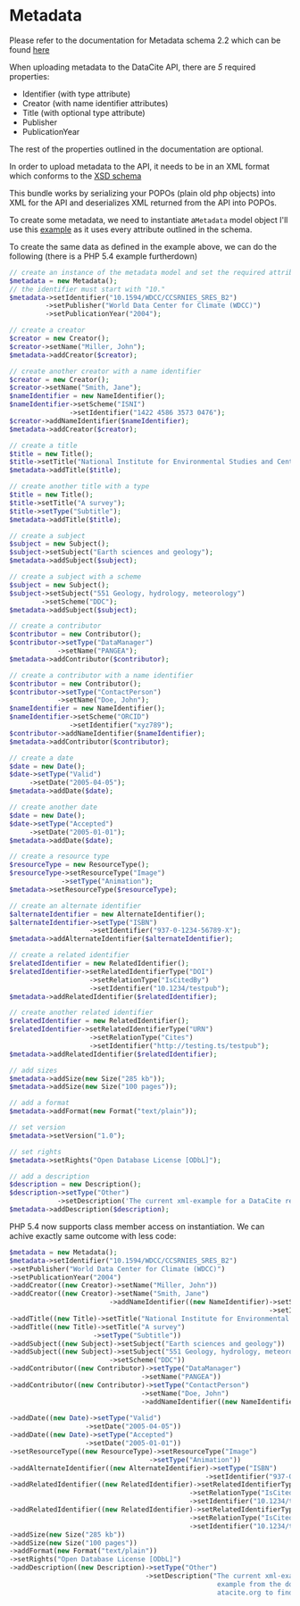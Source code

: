 Metadata
========

Please refer to the documentation for Metadata schema 2.2 which can be found [here](http://schema.datacite.org/meta/kernel-2.2/index.html)

When uploading metadata to the DataCite API, there are *5* required properties:

* Identifier (with type attribute)
* Creator (with name identifier attributes)
* Title (with optional type attribute)
* Publisher
* PublicationYear

The rest of the properties outlined in the documentation are optional.

In order to upload metadata to the API, it needs to be in an XML format which conforms to the [XSD schema](http://schema.datacite.org/meta/kernel-2.2/metadata.xsd)

This bundle works by serializing your POPOs (plain old php objects) into XML for the API and deserializes XML returned from the API into POPOs.

To create some metadata, we need to instantiate a`Metadata` model object I'll use this [example](http://schema.datacite.org/meta/kernel-2.2/example/datacite-metadata-sample-v2.2.xml) as it uses every attribute outlined in the schema.

To create the same data as defined in the example above, we can do the following (there is a PHP 5.4 example furtherdown)
``` php
// create an instance of the metadata model and set the required attributes
$metadata = new Metadata();
// the identifier must start with "10."
$metadata->setIdentifier("10.1594/WDCC/CCSRNIES_SRES_B2")
         ->setPublisher("World Data Center for Climate (WDCC)")
         ->setPublicationYear("2004");

// create a creator
$creator = new Creator();
$creator->setName("Miller, John");
$metadata->addCreator($creator);

// create another creator with a name identifier
$creator = new Creator();
$creator->setName("Smith, Jane");
$nameIdentifier = new NameIdentifier();
$nameIdentifier->setScheme("ISNI")
               ->setIdentifier("1422 4586 3573 0476");
$creator->addNameIdentifier($nameIdentifier);
$metadata->addCreator($creator);

// create a title
$title = new Title();
$title->setTitle("National Institute for Environmental Studies and Center for Climate System Research Japan");
$metadata->addTitle($title);

// create another title with a type
$title = new Title();
$title->setTitle("A survey");
$title->setType("Subtitle");
$metadata->addTitle($title);

// create a subject
$subject = new Subject();
$subject->setSubject("Earth sciences and geology");
$metadata->addSubject($subject);

// create a subject with a scheme
$subject = new Subject();
$subject->setSubject("551 Geology, hydrology, meteorology")
        ->setScheme("DDC");
$metadata->addSubject($subject);

// create a contributor
$contributor = new Contributor();
$contributor->setType("DataManager")
            ->setName("PANGEA");
$metadata->addContributor($contributor);

// create a contributor with a name identifier
$contributor = new Contributor();
$contributor->setType("ContactPerson")
            ->setName("Doe, John");
$nameIdentifier = new NameIdentifier();
$nameIdentifier->setScheme("ORCID")
               ->setIdentifier("xyz789");
$contributor->addNameIdentifier($nameIdentifier);
$metadata->addContributor($contributor);

// create a date
$date = new Date();
$date->setType("Valid")
     ->setDate("2005-04-05");
$metadata->addDate($date);

// create another date
$date = new Date();
$date->setType("Accepted")
     ->setDate("2005-01-01");
$metadata->addDate($date);

// create a resource type
$resourceType = new ResourceType();
$resourceType->setResourceType("Image")
             ->setType("Animation");
$metadata->setResourceType($resourceType);

// create an alternate identifier
$alternateIdentifier = new AlternateIdentifier();
$alternateIdentifier->setType("ISBN")
                    ->setIdentifier("937-0-1234-56789-X");
$metadata->addAlternateIdentifier($alternateIdentifier);

// create a related identifier
$relatedIdentifier = new RelatedIdentifier();
$relatedIdentifier->setRelatedIdentifierType("DOI")
                    ->setRelationType("IsCitedBy")
                    ->setIdentifier("10.1234/testpub");
$metadata->addRelatedIdentifier($relatedIdentifier);

// create another related identifier
$relatedIdentifier = new RelatedIdentifier();
$relatedIdentifier->setRelatedIdentifierType("URN")
                    ->setRelationType("Cites")
                    ->setIdentifier("http://testing.ts/testpub");
$metadata->addRelatedIdentifier($relatedIdentifier);

// add sizes
$metadata->addSize(new Size("285 kb"));
$metadata->addSize(new Size("100 pages"));

// add a format
$metadata->addFormat(new Format("text/plain"));

// set version
$metadata->setVersion("1.0");

// set rights
$metadata->setRights("Open Database License [ODbL]");

// add a description
$description = new Description();
$description->setType("Other")
            ->setDescription('The current xml-example for a DataCite record is the official example from the documentation.<br/>Please look on datacite.org to find the newest versions of sample data and schemas.');
$metadata->addDescription($description);
```

PHP 5.4 now supports class member access on instantiation. We can achive exactly same outcome with less code:

```php
$metadata = new Metadata();
$metadata->setIdentifier("10.1594/WDCC/CCSRNIES_SRES_B2")
->setPublisher("World Data Center for Climate (WDCC)")
->setPublicationYear("2004")
->addCreator((new Creator)->setName("Miller, John"))
->addCreator((new Creator)->setName("Smith, Jane")
                         ->addNameIdentifier((new NameIdentifier)->setScheme("ISNI")
                                                                 ->setIdentifier("1422 4586 3573 0476")))
->addTitle((new Title)->setTitle("National Institute for Environmental Studies and Center for Climate System Research Japan"))
->addTitle((new Title)->setTitle("A survey")
                     ->setType("Subtitle"))
->addSubject((new Subject)->setSubject("Earth sciences and geology"))
->addSubject((new Subject)->setSubject("551 Geology, hydrology, meteorology")
                         ->setScheme("DDC"))
->addContributor((new Contributor)->setType("DataManager")
                                 ->setName("PANGEA"))
->addContributor((new Contributor)->setType("ContactPerson")
                                 ->setName("Doe, John")
                                 ->addNameIdentifier((new NameIdentifier)->setScheme("ORCID")
                                                                         ->setIdentifier("xyz780")))
->addDate((new Date)->setType("Valid")
                   ->setDate("2005-04-05"))
->addDate((new Date)->setType("Accepted")
                   ->setDate("2005-01-01"))
->setResourceType((new ResourceType)->setResourceType("Image")
                                   ->setType("Animation"))
->addAlternateIdentifier((new AlternateIdentifier)->setType("ISBN")
                                                 ->setIdentifier("937-0-1234-56789-X"))
->addRelatedIdentifier((new RelatedIdentifier)->setRelatedIdentifierType("DOI")
                                             ->setRelationType("IsCitedBy")
                                             ->setIdentifier("10.1234/testpub"))
->addRelatedIdentifier((new RelatedIdentifier)->setRelatedIdentifierType("DOI")
                                             ->setRelationType("IsCitedBy")
                                             ->setIdentifier("10.1234/testpub"))
->addSize(new Size("285 kb"))
->addSize(new Size("100 pages"))
->addFormat(new Format("text/plain"))
->setRights("Open Database License [ODbL]")
->addDescription((new Description)->setType("Other")
                                  ->setDescription("The current xml-example for a DataCite record is the official 
                                                    example from the documentation.<br/>Please look on 
                                                    atacite.org to find the newest versions of sample data and schemas.");
```
